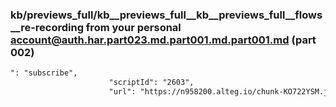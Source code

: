 ### kb/previews_full/kb__previews_full__kb__previews_full__flows__re-recording from your personal account@auth.har.part023.md.part001.md.part001.md (part 002)

```md
": "subscribe",
                      "scriptId": "2603",
                      "url": "https://n958200.alteg.io/chunk-KO722YSM.js",
   
```

```
